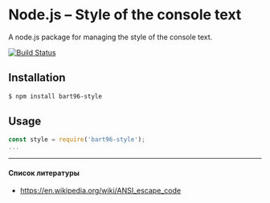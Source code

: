 # Node.js – Style of the console text
A node.js package for managing the style of the console text.

[![Build Status](https://travis-ci.org/bart96-b/node-style.svg)](https://travis-ci.org/bart96-b/node-style)

## Installation
```bash
$ npm install bart96-style
```

## Usage
```js
const style = require('bart96-style');
...
```


-----

#### Список литературы
  - https://en.wikipedia.org/wiki/ANSI_escape_code
